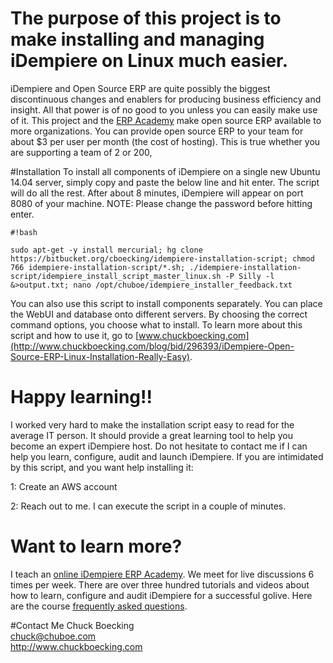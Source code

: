 # The purpose of this project is to make installing and managing iDempiere on Linux much easier.
iDempiere and Open Source ERP are quite possibly the biggest discontinuous changes and enablers for producing business efficiency and insight. 
All that power is of no good to you unless you can easily make use of it. This project and the [ERP Academy](http://erp-academy.chuckboecking.com) make open source ERP available to more organizations. You can provide open source ERP to your team for about $3 per user per month (the cost of hosting). This is true whether you are supporting a team of 2 or 200, 

#Installation
To install all components of iDempiere on a single new Ubuntu 14.04 server, simply copy and paste the below line and hit enter. The script will do all the rest. After about 8 minutes, iDempiere will appear on port 8080 of your machine. NOTE: Please change the password before hitting enter.

```
#!bash

sudo apt-get -y install mercurial; hg clone https://bitbucket.org/cboecking/idempiere-installation-script; chmod 766 idempiere-installation-script/*.sh; ./idempiere-installation-script/idempiere_install_script_master_linux.sh -P Silly -l &>output.txt; nano /opt/chuboe/idempiere_installer_feedback.txt
```

You can also use this script to install components separately. You can place the WebUI and database onto different servers. By choosing the correct command options, you choose what to install. To learn more about this script and how to use it, go to [www.chuckboecking.com](http://www.chuckboecking.com/blog/bid/296393/iDempiere-Open-Source-ERP-Linux-Installation-Really-Easy). 

# Happy learning!! 
I worked very hard to make the installation script easy to read for the average IT person. It should provide a great learning tool to help you become an expert iDempiere host. Do not hesitate to contact me if I can help you learn, configure, audit and launch iDempiere. If you are intimidated by this script, and you want help installing it:

 1: Create an AWS account

 2: Reach out to me. I can execute the script in a couple of minutes.

# Want to learn more?
I teach an [online iDempiere ERP Academy](http://erp-academy.chuckboecking.com). We meet for live discussions 6 times per week. There are over three hundred tutorials and videos about how to learn, configure and audit iDempiere for a successful golive. Here are the course [frequently asked questions](http://erp-academy.chuckboecking.com/?page_id=32).

#Contact Me
Chuck Boecking  
chuck@chuboe.com  
<http://www.chuckboecking.com>  